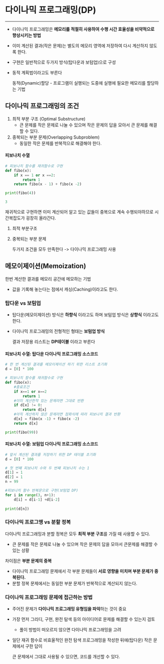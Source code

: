 # 다이나믹 프로그래밍(DP)

------

- 다이나믹 프로그래밍은 **메모리를 적절히 사용하여 수행 시간 효율성을 비약적으로 향상시키는 방법**

- 이미 계산된 결과(작은 문제)는 별도의 메모리 영역에 저장하여 다시 계산하지 않도록  한다.

- 구현은 일반적으로 두가지 방식(탑다운과 보텀업)으로 구성

- 동적 계획법이라고도 부른다

  동적(Dynamic)할당 - 프로그램이 실행되는 도중에 실행에 필요한 메모리를 할당하는 기법

## 다이나믹 프로그래밍의 조건

1. 최적 부분 구조 (Optimal Substructure)
   - 큰 문제를 작은 문제로 나눌 수 있으며 작은 문제의 답을 모아서 큰 문제를 해결 할 수 있다.
2. 중복되는 부분 문제(Overlapping Subproblem)
   - 동일한 작은 문제를 반복적으로 해결해야 한다.

#### 피보나치 수열

```python
# 피보나치 함수를 재귀함수로 구현
def fibo(x):
    if x == 1 or x ==2:
        return 1
    return fibo(x - 1) + fibo(x -2)

print(fibo(4))
```

```python
3	
```

재귀적으로 구현하면 이미 계산되어 알고 있는 값들이 중복으로 계속 수행되야하므로 시간복잡도가 굉장히 올라간다.

1. 최적 부분구조

2. 중복되는 부분 문제 

   두가지 조건을 모두 만족한다 -> 다이나믹 프로그래밍 사용

## **메모이제이션(Memoization)**

한번 계산한 결과를 메모리 공간에 메모하는 기법

- 값을 기록해 놓는다는 점에서 캐싱(Caching)이라고도 한다.

### 탑다운 vs 보텀업

- 탑다운(메모이제이션) 방식은 **하향식** 이라고도 하며 보텀업 방식은 **상향식** 이라고도 한다.

- 다이나믹 프로그래밍의 전형적인 형태는 **보텀업 방식**

  결과 저장용 리스트는 **DP테이블** 이라고 부른다

#### 피보나치 수열: 탑다운 다이나믹 프로그래밍 소스코드

```python
# 한 번 계산된 결과를 메모이제이션 하기 위한 리스트 초기화
d = [0] * 100

# 피보나치 함수를 재귀함수로 구현
def fibo(x):
    #종료조건
    if x==1 or x==2
    	return 1
    #이미 계산한적 있는 문제라면 그대로 반환
    if d[x] != 0:
        return d[x]
    #아직 계산하지 않은 문제라면 점화식에 따라 피보나치 결과 반환
    d[x] = fibo(x -1) + fibo(x -2)
    return d[x]

print(fibo(99))
```

#### 피보나치 수열: 보텀업 다이나믹 프로그래밍 소스코드

```python
# 앞서 계산된 결과를 저장하기 위한 DP 테이블 초기화
d = [0] * 100

# 첫 번째 피보나치 수와 두 번쨰 피보나치 수는 1
d[1] = 1
d[2] = 1
n = 99

#피보나치 함수 반복문으로 구현(보텀업 DP)
for i in range(3, n+1):
    d[i] = d[i-1] +d[i-2]
    
print(d[n])
```

### 다이나믹 프로그맹 vs 분할 정복

다이나믹 프로그래밍과 분할 정복은 모두 **최적 부분 구조**를 가질 때 사용할 수 있다.

- 큰 문제를 작은 문제로 나눌 수 있으며 작은 문제의 답을 모아서 큰문제를 해결할 수 있는 상황

차이점은 **부분 문제의 중복**

- 다이나믹 프로그래밍 문제에서 각 부분 문제들이 **서로 영향을 미치며 부분 문제가 중복된다.**
- 분할 정복 문제에서는 동일한 부분 문제가 반복적으로 계산되지 않는다.

### 다이나믹 프로그래밍 문제에 접근하는 방법

- 주어진 문제가 **다이나믹 프로그래밍 유형임을 파악**하는 것이 중요

- 가장 먼저 그리디, 구현, 완전 탐색 등의 아이디어로 문제를 해결할 수 있는지 검토

  - 풀이 방법이 떠오르지 않으면 다이나믹 프로그래밍을 고려

- 일단 재귀 함수로 비효울적인 완전 탐색 프로그래밍을 작성한 뒤에(탑다운) 작은 문제에서 구한 답이 

  큰 문제에서 그대로 사용될 수 있으면, 코드를 개선할 수 있다.

